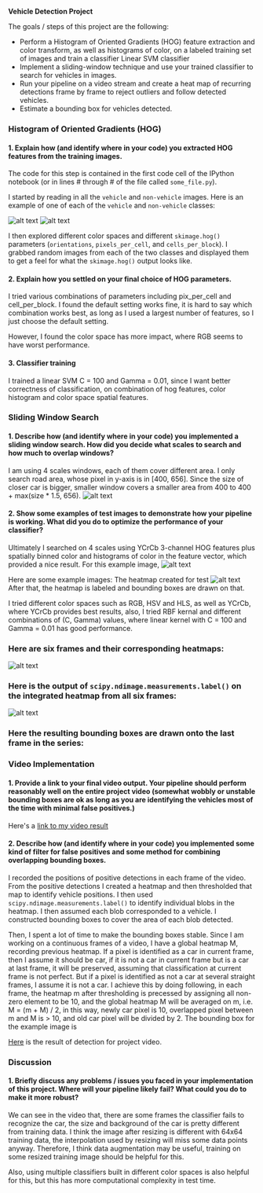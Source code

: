 **Vehicle Detection Project**

The goals / steps of this project are the following:

* Perform a Histogram of Oriented Gradients (HOG) feature extraction and color transform, as well as histograms of color, on a labeled training set of images and train a classifier Linear SVM classifier
* Implement a sliding-window technique and use your trained classifier to search for vehicles in images.
* Run your pipeline on a video stream and create a heat map of recurring detections frame by frame to reject outliers and follow detected vehicles.
* Estimate a bounding box for vehicles detected.

[//]: # (Image References)
[image1]: ./images/car.png
[image2]: ./images/not_car.png
[image3]: ./images/windows.jpg
[image4]: ./images/heatmap_test6.jpg
[image5]: ./images/labels_test6.jpg
[image6]: ./images/output_test6.jpg
[image7]: ./images/test6.jpg


### Histogram of Oriented Gradients (HOG)

#### 1. Explain how (and identify where in your code) you extracted HOG features from the training images.

The code for this step is contained in the first code cell of the IPython notebook (or in lines # through # of the file called `some_file.py`).  

I started by reading in all the `vehicle` and `non-vehicle` images.  Here is an example of one of each of the `vehicle` and `non-vehicle` classes:

![alt text][image1]
![alt text][image2]

I then explored different color spaces and different `skimage.hog()` parameters (`orientations`, `pixels_per_cell`, and `cells_per_block`).  I grabbed random images from each of the two classes and displayed them to get a feel for what the `skimage.hog()` output looks like.

#### 2. Explain how you settled on your final choice of HOG parameters.

I tried various combinations of parameters including pix_per_cell and cell_per_block. I found the default setting works fine, it is hard to say which combination works best, as long as I used a largest number of features, so I just choose the default setting. 

However, I found the color space has more impact, where RGB seems to have worst performance. 

#### 3. Classifier training
I trained a linear SVM C = 100 and Gamma = 0.01, since I want better correctness of classification, on combination of hog features, color histogram and color space spatial features.

### Sliding Window Search

#### 1. Describe how (and identify where in your code) you implemented a sliding window search.  How did you decide what scales to search and how much to overlap windows?

I am using 4 scales windows, each of them cover different area. I only search road area, whose pixel in y-axis is in [400, 656]. Since the size of closer car is bigger, smaller window covers a smaller area from 400 to 400 + max(size * 1.5, 656). 
![alt text][image3]

#### 2. Show some examples of test images to demonstrate how your pipeline is working.  What did you do to optimize the performance of your classifier?
Ultimately I searched on 4 scales using YCrCb 3-channel HOG features plus spatially binned color and histograms of color in the feature vector, which provided a nice result.  For this example image, 
![alt text][image7]

Here are some example images:
The heatmap created for test 
![alt text][image4]
After that, the heatmap is labeled and bounding boxes are drawn on that.

I tried different color spaces such as RGB, HSV and HLS, as well as YCrCb, where YCrCb provides best results, also, I tried RBF kernal and different combinations of (C, Gamma) values, where linear kernel with C = 100 and Gamma = 0.01 has good performance. 
### Here are six frames and their corresponding heatmaps:
![alt text][image5]
### Here is the output of `scipy.ndimage.measurements.label()` on the integrated heatmap from all six frames:
![alt text][image6]
### Here the resulting bounding boxes are drawn onto the last frame in the series:


### Video Implementation

#### 1. Provide a link to your final video output.  Your pipeline should perform reasonably well on the entire project video (somewhat wobbly or unstable bounding boxes are ok as long as you are identifying the vehicles most of the time with minimal false positives.)
Here's a [link to my video result](./project_video.mp4)


#### 2. Describe how (and identify where in your code) you implemented some kind of filter for false positives and some method for combining overlapping bounding boxes.

I recorded the positions of positive detections in each frame of the video.  From the positive detections I created a heatmap and then thresholded that map to identify vehicle positions.  I then used `scipy.ndimage.measurements.label()` to identify individual blobs in the heatmap.  I then assumed each blob corresponded to a vehicle.  I constructed bounding boxes to cover the area of each blob detected.  

Then, I spent a lot of time to make the bounding boxes stable. Since I am working on a continuous frames of a video, I have a global heatmap M, recording previous heatmap. If a pixel is identified as a car in current frame, then I assume it should be car, if it is not a car in current frame but is a car at last frame, it will be preserved, assuming that classification at current frame is not perfect. But if a pixel is identified as not a car at several straight frames, I assume it is not a car. 
I achieve this by doing following, in each frame, the heatmap m after thresholding is precessed by assigning all non-zero element to be 10, and the global heatmap M will be averaged on m, i.e. M = (m + M) / 2, in this way, newly car pixel is 10, overlapped pixel between m and M is > 10, and old car pixel will be divided by 2.
The bounding box for the example image is

[Here](https://youtu.be/-jq4X-E60a0) is the result of detection for project video.


### Discussion

#### 1. Briefly discuss any problems / issues you faced in your implementation of this project.  Where will your pipeline likely fail?  What could you do to make it more robust?
We can see in the video that, there are some frames the classifier fails to recognize the car, the size and background of the car is pretty different from training data. I think the image after resizing is different with 64x64 training data, the interpolation used by resizing will miss some data points anyway. Therefore, I think data augmentation may be useful, training on some resized training image should be helpful for this.

Also, using multiple classifiers built in different color spaces is also helpful for this, but this has more computational complexity in test time.

